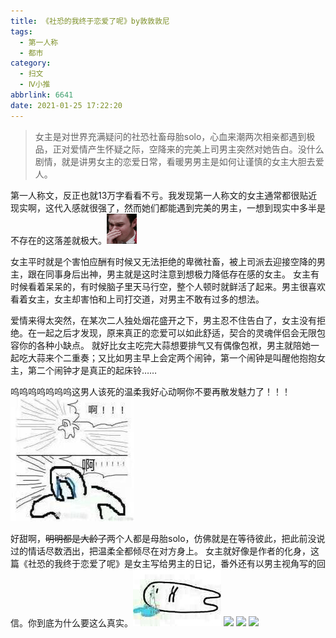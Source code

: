```yaml
---
title: 《社恐的我终于恋爱了呢》by敦敦敦尼
tags:
  - 第一人称
  - 都市
category:
  - 扫文
  - Ⅳ小推
abbrlink: 6641
date: 2021-01-25 17:22:20
---
```

<meta name="referrer" content="no-referrer" />

> 女主是对世界充满疑问的社恐社畜母胎solo，心血来潮两次相亲都遇到极品，正对爱情产生怀疑之际，空降来的完美上司男主突然对她告白。没什么剧情，就是讲男女主的恋爱日常，看暖男男主是如何让谨慎的女主大胆去爱人。

<!-- more -->

第一人称文，反正也就13万字看看不亏。我发现第一人称文的女主通常都很贴近现实啊，这代入感就很强了，然而她们都能遇到完美的男主，一想到现实中多半是不存在的这落差就极大。![](/bq/6.gif)

女主平时就是个害怕应酬有时候又无法拒绝的卑微社畜，被上司派去迎接空降的男主，跟在同事身后出神，男主就是这时注意到想极力降低存在感的女主。
女主有时候看着呆呆的，有时候脑子里天马行空，整个人顿时就鲜活了起来。男主很喜欢看着女主，女主却害怕和上司打交道，对男主不敢有过多的想法。

爱情来得太突然，在某次二人独处烟花盛开之下，男主忍不住告白了，女主没有拒绝。在一起之后才发现，原来真正的恋爱可以如此舒适，契合的灵魂伴侣会无限包容你的各种小缺点。
就好比女主吃完大蒜想要排气又有偶像包袱，男主就陪她一起吃大蒜来个二重奏；又比如男主早上会定两个闹钟，第一个闹钟是叫醒他抱抱女主，第二个闹钟才是真正的起床铃……

呜呜呜呜呜呜呜这男人该死的温柔我好心动啊你不要再散发魅力了！！！![](/bq/IMG_1432.JPG)

好甜啊，~~明明都是大龄了~~两个人都是母胎solo，仿佛就是在等待彼此，把此前没说过的情话尽数洒出，把温柔全都倾尽在对方身上。
女主就好像是作者的化身，这篇《社恐的我终于恋爱了呢》是女主写给男主的日记，番外还有以男主视角写的回信。你到底为什么要这么真实。![](/bq/8.jpg)
![](https://wx1.sinaimg.cn/mw690/0069kFhhgy1gn03kbrxi6j30n01dsqv6.jpg)
![](https://wx2.sinaimg.cn/mw690/0069kFhhgy1gn03kfyv4gj30n01dsqv6.jpg)
![](https://wx2.sinaimg.cn/mw690/0069kFhhgy1gn03ki57wmj30n01dsqv6.jpg)

